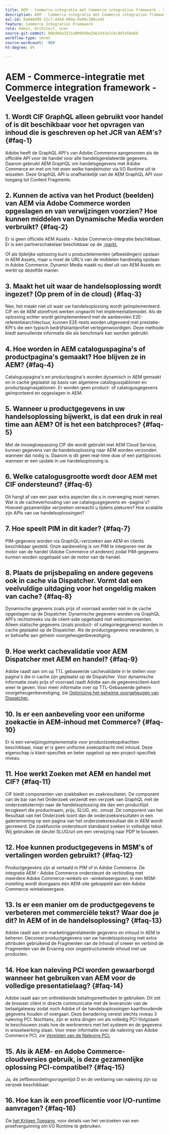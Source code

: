 ```yaml
---
title: AEM - Commerce-integratie met Commerce integration framework - Veelgestelde vragen
description: AEM - Commerce-integratie met Commerce integration framework - Veelgestelde vragen
exl-id: 0a946d98-22c7-445d-984a-9e09c306ce45
feature: Commerce Integration Framework
role: Admin, Architect, User
source-git-commit: 80bd8da1531e009509e29e2433a7cbc8dfe58e60
workflow-type: tm+mt
source-wordcount: '960'
ht-degree: 0%

---
```



# AEM - Commerce-integratie met Commerce integration framework - Veelgestelde vragen

## &#x200B;1. Wordt CIF GraphQL alleen gebruikt voor handel of is dit beschikbaar voor het opvragen van inhoud die is geschreven op het JCR van AEM&#39;s? {#faq-1}

Adobe heeft de GraphQL API&#39;s van Adobe Commerce aangenomen als de officiële API voor de handel voor alle handelsgerelateerde gegevens. Daarom gebruikt AEM GraphQL om handelsgegevens met Adobe Commerce en met om het even welke handelmotor via I/O Runtime uit te wisselen. Deze GraphQL API is onafhankelijk van de AEM GraphQL API voor toegang tot Content Fragments.

## &#x200B;2. Kunnen de activa van het Product (beelden) van AEM via Adobe Commerce worden opgeslagen en van verwijzingen voorzien? Hoe kunnen middelen van Dynamische Media worden verbruikt? {#faq-2}

Er is geen officiële AEM Assets - Adobe Commerce-integratie beschikbaar. Er is een partnerschakelaar beschikbaar op de [&#x200B; markt.](https://commercemarketplace.adobe.com)

Of als tijdelijke oplossing kunt u productelementen (afbeeldingen) opslaan in AEM Assets, maar u moet de URL&#39;s van de middelen handmatig opslaan in Adobe Commerce. Dynamic Media maakt nu deel uit van AEM Assets en werkt op dezelfde manier.

## &#x200B;3. Maakt het uit waar de handelsoplossing wordt ingezet? (Op prem of in de cloud) {#faq-3}

Nee, het maakt niet uit waar uw handelsoplossing wordt geïmplementeerd. CIF en de AEM storefront werken ongeacht het implementatiemodel. Als de oplossing echter wordt geïmplementeerd met de aanbevolen E2E-referentiearchitectuur, kunnen E2E-tests worden uitgevoerd met prestatie-KPI&#39;s die een typisch bedrijfsklantprofiel vertegenwoordigen. Deze methode biedt aanvullende informatie die als benchmark kan worden gebruikt.

## &#x200B;4. Hoe worden in AEM cataloguspagina&#39;s of productpagina&#39;s gemaakt? Hoe blijven ze in AEM? {#faq-4}

Cataloguspagina&#39;s en productpagina&#39;s worden dynamisch in AEM gemaakt en in cache geplaatst op basis van algemene catalogussjablonen en productpaginasjablonen. Er worden geen product- of catalogusgegevens geïmporteerd en opgeslagen in AEM.

## &#x200B;5. Wanneer u productgegevens in uw handelsoplossing bijwerkt, is dat een druk in real time aan AEM? Of is het een batchproces? {#faq-5}

Met de invoegtoepassing CIF die wordt gebruikt met AEM Cloud Service, kunnen gegevens van de handelsoplossing naar AEM worden verzonden wanneer dat nodig is. Daarom is dit geen real-time duw of een partijproces wanneer er een update in uw handelsoplossing is.

## &#x200B;6. Welke catalogusgrootte wordt door AEM met CIF ondersteund? {#faq-6}

Dit hangt af van een paar extra aspecten die u in overweging moet nemen. Wat is de cacheverhouding van uw catalogusgegevens en -pagina&#39;s? Hoeveel gezamenlijke verzoeken verwacht u tijdens piekuren? Hoe scalable zijn APIs van uw handelsoplossingen?

## &#x200B;7. Hoe speelt PIM in dit kader? {#faq-7}

PIM-gegevens worden via GraphQL-verzoeken aan AEM en clients beschikbaar gesteld. Onze aanbeveling is om PIM te integreren met de motor van de handel (Adobe Commerce of anderen) zodat PIM-gegevens kunnen worden opgehaald van de motor van de handel.

## &#x200B;8. Plaats de prijsbepaling en andere gegevens ook in cache via Dispatcher. Vormt dat een veelvuldige uitdaging voor het ongeldig maken van cache? {#faq-8}

Dynamische gegevens zoals prijs of voorraad worden niet in de cache opgeslagen op de Dispatcher. Dynamische gegevens worden via GraphQL API&#39;s rechtstreeks via de client-side opgehaald met webcomponenten. Alleen statische gegevens (zoals product- of categoriegegevens) worden in cache geplaatst op de Dispatcher. Als de productgegevens veranderen, is er behoefte aan geheim voorgeheugenbevestiging.

## &#x200B;9. Hoe werkt cachevalidatie voor AEM Dispatcher met AEM en handel? {#faq-9}

Adobe raadt aan om op TTL gebaseerde cachevalidatie in te stellen voor pagina&#39;s die in cache zijn geplaatst op de Dispatcher. Voor dynamische informatie zoals prijs of voorraad raadt Adobe aan de gegevensclient-kant weer te geven. Voor meer informatie over op TTL-Gebaseerde geheim voorgeheugenbevestiging, zie [&#x200B; Optimizing het geheime voorgeheugen van Dispatcher.](https://experienceleague.adobe.com/docs/experience-cloud-kcs/kbarticles/KA-17458.html?lang=nl-NL)

## &#x200B;10. Is er een aanbeveling voor een uniforme zoekactie in AEM-inhoud met Commerce? {#faq-10}

Er is een verwijzingsimplementatie voor productzoekopdrachten beschikbaar, maar er is geen uniforme zoekopdracht met inhoud. Deze eigenschap is klant-specifiek en beter opgelost op een project-specifiek niveau.

## &#x200B;11. Hoe werkt Zoeken met AEM en handel met CIF? {#faq-11}

CIF biedt componenten van zoekbalken en zoekresultaten. De component van de bar van het Onderzoek verzendt een verzoek van GraphQL met de onderzoekstermijn naar de handelsoplossing die dan een productlijst terugkeert die productnaam, prijs, SLUG, etc. omvat. De component van het Resultaat van het Onderzoek toont dan de onderzoeksresultaten in een galeriemening op een pagina van het onderzoeksresultaat die in AEM wordt gecreeerd. De zoekfunctie ondersteunt standaard zoeken in volledige tekst. Wij gebruiken de sleutel SLUG/url om een verwijzing naar PDP te bouwen.

## &#x200B;12. Hoe kunnen productgegevens in MSM&#39;s of vertalingen worden gebruikt? {#faq-12}

Productgegevens zijn al vertaald in PIM of in Adobe Commerce. De integratie AEM - Adobe Commerce ondersteunt de verbinding met meerdere Adobe Commerce-winkels en -winkelweergaven. In een MSM-instelling wordt doorgaans één AEM-site gekoppeld aan één Adobe Commerce-winkelweergave.

## &#x200B;13. Is er een manier om de productgegevens te verbeteren met commerciële tekst? Waar doe je dit? In AEM of in de handelsoplossing? {#faq-13}

Adobe raadt aan om marketinggerelateerde gegevens en inhoud in AEM te beheren. Decoreer productgegevens van uw handelsoplossing met extra attributen gebruikend de Fragmenten van de Inhoud of creeer en verbind de Fragmenten van de Ervaring voor ongestructureerde inhoud met uw producten.

## &#x200B;14. Hoe kan naleving PCI worden gewaarborgd wanneer het gebruiken van AEM voor de volledige presentatielaag? {#faq-14}

Adobe raadt aan om onttrekkende betalingsmethoden te gebruiken. Dit zet de browser cliënt in directe communicatie met de leverancier van de betaalgateway zodat noch Adobe of de handelsoplossingen kaarthoudende gegevens houden of overgaan. Deze benadering vereist slechts niveau 3 naleving PCI. Nochtans, zijn er extra dingen om als volledig PCI-Volgzaam te beschouwen zoals hoe de werknemers met het systeem en de gegevens in wisselwerking staan. Voor meer informatie over de naleving van Adobe Commerce PCI, zie [&#x200B; Vereisten van de Naleving PCI.](https://business.adobe.com/nl/products/magento/pci-compliance.html)

## &#x200B;15. Als ik AEM- en Adobe Commerce-cloudversies gebruik, is deze gezamenlijke oplossing PCI-compatibel? {#faq-15}

Ja, de zelfbeoordelingsvragenlijst D en de verklaring van naleving zijn op verzoek beschikbaar.

## &#x200B;16. Hoe kan ik een proeflicentie voor I/O-runtime aanvragen? {#faq-16}

Zie [&#x200B; het Krijgen Toegang &#x200B;](https://developer.adobe.com/runtime/docs/guides/overview/getting_access/) voor details van het verzoeken van een proefvergunning om I/O Runtime te gebruiken.
